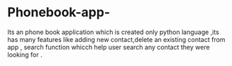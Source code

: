# Phonebook-app-
Its an phone book application   which is created only python language  ,its has many features like adding new contact,delete an existing  contact from app , search  function whicch help user search  any  contact they were looking for .
